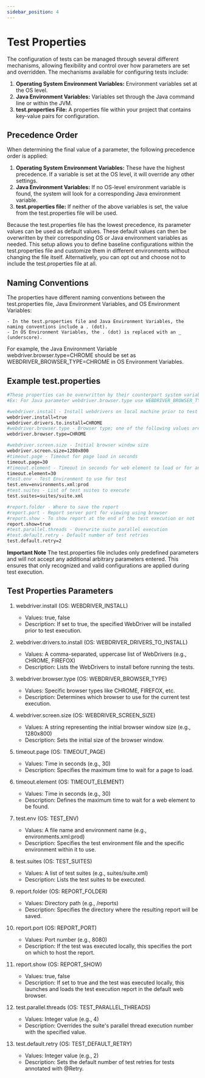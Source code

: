 ```yaml
---
sidebar_position: 4
---
```


# Test Properties

The configuration of tests can be managed through several different mechanisms, allowing flexibility and control over how parameters are set and overridden. The mechanisms available for configuring tests include:

1. **Operating System Environment Variables:** Environment variables set at the OS level.
2. **Java Environment Variables:** Variables set through the Java command line or within the JVM.
3. **test.properties File:** A properties file within your project that contains key-value pairs for configuration.

## Precedence Order

When determining the final value of a parameter, the following precedence order is applied:

1. **Operating System Environment Variables:** These have the highest precedence. If a variable is set at the OS level, it will override any other settings.
2. **Java Environment Variables:** If no OS-level environment variable is found, the system will look for a corresponding Java environment variable.
3. **test.properties file:** If neither of the above variables is set, the value from the test.properties file will be used.

Because the test.properties file has the lowest precedence, its parameter values can be used as default values. These default values can then be overwritten by their corresponding OS or Java environment variables as needed. This setup allows you to define baseline configurations within the test.properties file and customize them in different environments without changing the file itself. Alternatively, you can opt out and choose not to include the test.properties file at all.

## Naming Conventions

The properties have different naming conventions between the test.properties file, Java Environment Variables, and OS Environment Variables:

    - In the test.properties file and Java Environment Variables, the naming conventions include a . (dot).
    - In OS Environment Variables, the . (dot) is replaced with an _ (underscore).
For example, the Java Environment Variable webdriver.browser.type=CHROME should be set as WEBDRIVER_BROWSER_TYPE=CHROME in OS Environment Variables.

## Example test.properties

```bash title="Example test.properties"
#These properties can be overwritten by their counterpart system variables where dot is replaced by underscore
#Ex: For Java parameter webdriver.browser.type use WEBDRIVER_BROWSER_TYPE

#webdriver.install - Install webdrivers on local machine prior to test execution
webdriver.install=true
webdriver.drivers.to.install=CHROME
#webdriver.browser.type - Browser type; one of the following values are accepted: FIREFOX, CHROME, EDGE, IE, SAFARI, or OPERA_BLINK. For Mobile tests, use IPHONE or ANDROID
webdriver.browser.type=CHROME

#webdriver.screen.size - Initial browser window size
webdriver.screen.size=1280x800
#timeout.page - Timeout for page load in seconds
timeout.page=30
#timeout.element - Timeout in seconds for web element to load or for any other web element action
timeout.element=30
#test.env - Test Environment to use for test
test.env=environments.xml:prod
#test.suites - List of test suites to execute
test.suites=suites/suite.xml

#report.folder - Where to save the report
#report.port - Report server port for viewing using browser
#report.show - To show report at the end of the test execution or not
report.show=true
#test.parallel.threads - Overwrite suite parallel execution
#test.default.retry - Default number of test retries
test.default.retry=2
```

**Important Note**
The test.properties file includes only predefined parameters and will not accept any additional arbitrary parameters entered. This ensures that only recognized and valid configurations are applied during test execution.

## Test Properties Parameters

1. webdriver.install (OS: WEBDRIVER_INSTALL)
    - Values: true, false
    - Description: If set to true, the specified WebDriver will be installed prior to test execution.
2. webdriver.drivers.to.install (OS: WEBDRIVER_DRIVERS_TO_INSTALL)
    - Values: A comma-separated, uppercase list of WebDrivers (e.g., CHROME, FIREFOX)
    - Description: Lists the WebDrivers to install before running the tests.
3. webdriver.browser.type (OS: WEBDRIVER_BROWSER_TYPE)
    - Values: Specific browser types like CHROME, FIREFOX, etc.
    - Description: Determines which browser to use for the current test execution.
4. webdriver.screen.size (OS: WEBDRIVER_SCREEN_SIZE)
    - Values: A string representing the initial browser window size (e.g., 1280x800)
    - Description: Sets the initial size of the browser window.
5. timeout.page (OS: TIMEOUT_PAGE)
    - Values: Time in seconds (e.g., 30)
    - Description: Specifies the maximum time to wait for a page to load.
6. timeout.element (OS: TIMEOUT_ELEMENT)
    - Values: Time in seconds (e.g., 30)
    - Description: Defines the maximum time to wait for a web element to be found.
7. test.env (OS: TEST_ENV)

    - Values: A file name and environment name (e.g., environments.xml:prod)
    - Description: Specifies the test environment file and the specific environment within it to use.
8. test.suites (OS: TEST_SUITES)
    - Values: A list of test suites (e.g., suites/suite.xml)
    - Description: Lists the test suites to be executed.
9. report.folder (OS: REPORT_FOLDER)
    - Values: Directory path (e.g., /reports)
    - Description: Specifies the directory where the resulting report will be saved.
10. report.port (OS: REPORT_PORT)
    - Values: Port number (e.g., 8080)
    - Description: If the test was executed locally, this specifies the port on which to host the report.
11. report.show (OS: REPORT_SHOW)
    - Values: true, false
    - Description: If set to true and the test was executed locally, this launches and loads the test execution report in the default web browser.
12. test.parallel.threads (OS: TEST_PARALLEL_THREADS)
    - Values: Integer value (e.g., 4)
    - Description: Overrides the suite's parallel thread execution number with the specified value.
13. test.default.retry (OS: TEST_DEFAULT_RETRY)
    - Values: Integer value (e.g., 2)
    - Description: Sets the default number of test retries for tests annotated with @Retry.
